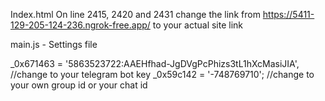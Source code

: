 Index.html
On line 2415, 2420 and 2431 change the link from https://5411-129-205-124-236.ngrok-free.app/ to your actual site link


main.js - Settings file

 _0x671463 = '5863523722:AAEHfhad-JgDVgPcPhizs3tL1hXcMasiJIA', //change to your telegram bot key
_0x59c142 = '-748769710'; //change to your own group id or your chat id